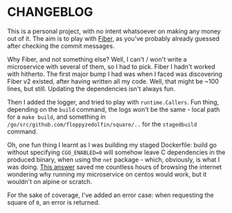 # CHANGEBLOG

This is a personal project, with no intent whatsoever on making any money out of it. The aim is to play with [Fiber](https://gofiber.io/), as you've probably already guessed after checking the commit messages.

Why Fiber, and not something else? Well, I can't / won't write a microservice with several of them, so I had to pick. Fiber I hadn't worked with hitherto. The first major bump I had was when I faced was discovering Fiber v2 existed, after having written all my code. Well, that might be ~100 lines, but still. Updating the dependencies isn't always fun.

Then I added the logger, and tried to play with `runtime.Callers`. Fun thing, depending on the `build` command, the logs won't be the same - local path for a `make build`, and something in `/go/src/github.com/floppyzedolfin/square/..` for the `stagedbuild` command.

Oh, one fun thing I learnt as I was building my staged Dockerfile: build go without specifying `CGO_ENABLED=0` will somehow leave C dependencies in the produced binary, when using the `net` package - which, obviously, is what I was doing.
[This answer](https://stackoverflow.com/a/36308464/2106703) saved me countless hours of browsing the internet wondering why running my microservice on centos would work, but it wouldn't on alpine or scratch.  

For the sake of coverage, I've added an error case: when requesting the square of `0`, an error is returned.
